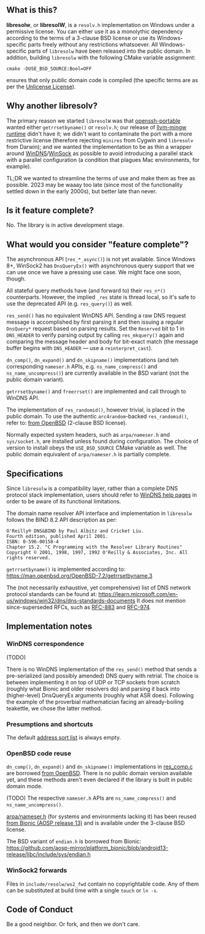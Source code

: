 ## What is this?

**libresolw**, or **libresolW**, is a `resolv.h` implementation on Windows under a permissive license.
You can either use it as a monolythic dependency according to the terms of a 3-clause BSD license or
use its Windows-specific parts freely without any restrictions whatsoever. All Windows-specific parts
of `libresolw` have been released into the public domain. In addition, building `libresolw` with the
following CMake variable assignment:

```
cmake -DUSE_BSD_SOURCE:Bool=OFF
```

ensures that only public domain code is compiled (the specific terms are as per the [Unlicense License](https://unlicense.org/)).

## Why another libresolv?

The primary reason we started `libresolW` was that [openssh-portable](https://github.com/openssh/openssh-portable) wanted either
`getrrsetbyname()` or `resolv.h`; our release of [llvm-mingw runtime](https://github.com/armdevvel/llvm-mingw/releases/tag/14.0)
didn't have it; we didn't want to contaminate the port with a more restrictive license (therefore rejecting `minires` from Cygwin
and `libresolv` from Darwin); and we wanted the implementation to be as thin a wrapper around
[WinDNS](https://learn.microsoft.com/en-us/windows/win32/api/_dns/)/[WinSock](https://learn.microsoft.com/en-us/windows/win32/api/_winsock/)
as possible to avoid introducing a parallel stack with a parallel configuration (a condition that plagues Mac environments, for example).

TL;DR we wanted to streamline the terms of use and make them as free as possible. 2023 may be waaay too late
(since most of the functionality settled down in the early 2000s), but better late than never.

## Is it feature complete?

No. The library is in active development stage.

## What would you consider "feature complete"?

The asynchronous API (`res_*_async()`) is not yet available. Since Windows 8+, WinSock2 has `DnsQueryEx()` with asynchronous query support
that we can use once we have a pressing use case. We might face one soon, though.

All stateful query methods have (and forward to) their `res_n*()` counterparts. However, the implied `_res` state is thread local, so it's
safe to use the deprecated API (e.g. `res_query()`) as well.

`res_send()` has no equivalent WinDNS API. Sending a raw DNS request message is accomplished by first parsing it and then issuing a regular
`DnsQuery*` request based on parsing results. Set the `Reserved` bit to 1 in `DNS_HEADER` to verify parsing output by calling `res_mkquery()`
again and comparing the message header and body for bit-exact match (the message buffer begins with `DNS_HEADER` — use a `reinterpret_cast`).

`dn_comp()`, `dn_expand()` and `dn_skipname()` implementations (and teh corresponding `nameser.h` APIs, e.g.
`ns_name_compress()` and `ns_name_uncompress()`) are currently available in the BSD variant (not the public domain variant).

`getrrsetbyname()` and `freerrset()` are implemented and call through to WinDNS API.

The implementation of `res_randomid()`, however trivial, is placed in the public domain. To use the authentic `arc4random`-backed `res_randomid()`,
refer to: [from OpenBSD](https://github.com/treeswift/openbsd-src/blob/2023-02-13/lib/libc/net/res_random.c) (2-clause BSD license).

Normally expected system headers, such as `arpa/nameser.h` and `sys/socket.h`, are installed unless found during configuration. The choice of
version to install obeys the `USE_BSD_SOURCE` CMake variable as well. The public domain equivalent of `arpa/nameser.h` is partially complete.

## Specifications

Since `libresolw` is a compatibility layer, rather than a complete DNS protocol stack implementation, users should
refer to [WinDNS help pages](https://learn.microsoft.com/en-us/windows/win32/api/_dns/) in order to be aware of its
functional limitations.

The domain name resolver API interface and implementation in `libresolw` follows the BIND 8.2 API description as per:

```
O'Reilly® DNS&BIND by Paul Albitz and Cricket Liu.
Fourth edition, published April 2001.
ISBN: 0-596-00158-4
Chapter 15.2. "C Programming with the Resolver Library Routines"
Copyright © 2001, 1998, 1997, 1992 O'Reilly & Associates, Inc. All rights reserved.
```

`getrrsetbyname()` is implemented according to: https://man.openbsd.org/OpenBSD-7.2/getrrsetbyname.3

The (not necessarily exhaustive, yet comprehensive) list of DNS network protocol standards can be found at:
https://learn.microsoft.com/en-us/windows/win32/dns/dns-standards-documents
It does not mention since-superseded RFCs, such as [RFC-883](https://www.rfc-editor.org/rfc/rfc883) and [RFC-974](https://www.rfc-editor.org/rfc/rfc973).

## Implementation notes

### WinDNS correspondence

(TODO)

There is no WinDNS implementation of the `res_send()` method that sends a pre-serialized (and possibly amended) DNS query with retrial.
The choice is between implementing it on top of UDP or TCP sockets from scratch (roughly what Bionic and older resolvers do) and parsing
it back into (higher-level) DnsQueryEx arguments (roughly what ASR does). Following the example of the proverbial mathematician facing
an already-boiling teakettle, we chose the latter method.

### Presumptions and shortcuts

The default [address sort list](https://unix.stackexchange.com/questions/332559/what-is-the-use-of-sortlist-option-in-etc-resolv-conf) is always empty.

### OpenBSD code reuse

`dn_comp()`, `dn_expand()` and `dn_skipname()` implementations in [res_comp.c](src/xxbsd/res_comp.c) are borrowed
[from OpenBSD](https://github.com/treeswift/openbsd-src/blob/2023-02-13/lib/libc/net/res_comp.c).
There is no public domain version available yet, and these methods aren't even declared if the library is built
in public domain mode.

(TODO) The respective `nameser.h` APIs are `ns_name_compress()` and `ns_name_uncompress()`.

[arpa/nameser.h](include/nameser_h/arpa/nameser.h) (for systems and environments lacking it) has been reused
[from Bionic (AOSP release 13)](https://github.com/aosp-mirror/platform_bionic/tree/android13-release/libc/include/arpa)
and is available under the 3-clause BSD license.

The BSD variant of `endian.h` is borrowed from Bionic: https://github.com/aosp-mirror/platform_bionic/blob/android13-release/libc/include/sys/endian.h

### WinSock2 forwards

Files in `include/resolw/ws2_fwd` contain no copyrightable code. Any of them can be substituted at build time with a single `touch` or `ln -s`.

## Code of Conduct

Be a good neighbor. Or fork, and then we don't care.
